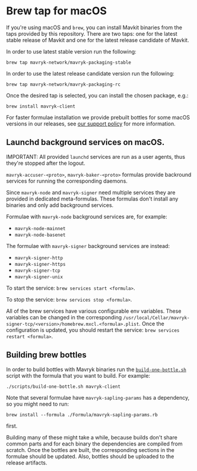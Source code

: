 <!--
   - SPDX-FileCopyrightText: 2021 Oxhead Alpha
   - SPDX-License-Identifier: LicenseRef-MIT-OA
   -->
# Brew tap for macOS

If you're using macOS and `brew`, you can install Mavkit binaries from the taps provided
by this repository. There are two taps: one for the latest stable release of Mavkit and
one for the latest release candidate of Mavkit.

In order to use latest stable version run the following:
```
brew tap mavryk-network/mavryk-packaging-stable
```

In order to use the latest release candidate version run the following:
```
brew tap mavryk-network/mavryk-packaging-rc
```

Once the desired tap is selected, you can install the chosen package, e.g.:
```
brew install mavryk-client
```

For faster formulae installation we provide prebuilt bottles for some macOS versions
in our releases, see [our support policy](./support-policy.md#macos-brew-formulae)
for more information.

## Launchd background services on macOS.

IMPORTANT: All provided `launchd` services are run as a user agents, thus they're stopped after the logout.

`mavryk-accuser-<proto>`, `mavryk-baker-<proto>` formulas
provide backround services for running the corresponding daemons.

Since `mavryk-node` and `mavryk-signer` need multiple services they are provided
in dedicated meta-formulas. These formulas don't install any binaries and only add
background services.

Formulae with `mavryk-node` background services are, for example:
* `mavryk-node-mainnet`
* `mavryk-node-basenet`

The formulae with `mavryk-signer` background services are instead:
* `mavryk-signer-http`
* `mavryk-signer-https`
* `mavryk-signer-tcp`
* `mavryk-signer-unix`

To start the service: `brew services start <formula>`.

To stop the service: `brew services stop <formula>`.

All of the brew services have various configurable env variables. These variables
can be changed in the corresponding `/usr/local/Cellar/mavryk-signer-tcp/<version>/homebrew.mxcl.<formula>.plist`.
Once the configuration is updated, you should restart the service:
`brew services restart <formula>`.

## Building brew bottles

In order to build bottles with Mavryk binaries run the [`build-one-bottle.sh`](../scripts/build-one-bottle.sh)
script with the formula that you want to build. For example:
```
./scripts/build-one-bottle.sh mavryk-client
```

Note that several formulae have `mavryk-sapling-params` has a dependency, so you
might need to run:
```
brew install --formula ./Formula/mavryk-sapling-params.rb
```
first.

Building many of these might take a while, because builds don't share common parts
and for each binary the dependencies are compiled from scratch.
Once the bottles are built, the corresponding sections in the formulae should be updated.
Also, bottles should be uploaded to the release artifacts.
